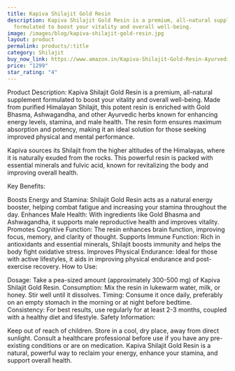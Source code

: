 ```yaml
---
title: Kapiva Shilajit Gold Resin
description: Kapiva Shilajit Gold Resin is a premium, all-natural supplement
  formulated to boost your vitality and overall well-being.
image: /images/blog/kapiva-shilajit-gold-resin.jpg
layout: product
permalink: products/:title
category: Shilajit
buy_now_link: https://www.amazon.in/Kapiva-Shilajit-Gold-Resin-Ayurvedic/dp/B0BL3TN1QC/ref=sr_1_1_sspa?crid=1YY2DLXEMCWUZ&tag=m0150-21
price: "1299"
star_rating: "4"
---
```

Product Description:
Kapiva Shilajit Gold Resin is a premium, all-natural supplement formulated to boost your vitality and overall well-being. Made from purified Himalayan Shilajit, this potent resin is enriched with Gold Bhasma, Ashwagandha, and other Ayurvedic herbs known for enhancing energy levels, stamina, and male health. The resin form ensures maximum absorption and potency, making it an ideal solution for those seeking improved physical and mental performance.

Kapiva sources its Shilajit from the higher altitudes of the Himalayas, where it is naturally exuded from the rocks. This powerful resin is packed with essential minerals and fulvic acid, known for revitalizing the body and improving overall health.

Key Benefits:

Boosts Energy and Stamina: Shilajit Gold Resin acts as a natural energy booster, helping combat fatigue and increasing your stamina throughout the day.
Enhances Male Health: With ingredients like Gold Bhasma and Ashwagandha, it supports male reproductive health and improves vitality.
Promotes Cognitive Function: The resin enhances brain function, improving focus, memory, and clarity of thought.
Supports Immune Function: Rich in antioxidants and essential minerals, Shilajit boosts immunity and helps the body fight oxidative stress.
Improves Physical Endurance: Ideal for those with active lifestyles, it aids in improving physical endurance and post-exercise recovery.
How to Use:

Dosage: Take a pea-sized amount (approximately 300-500 mg) of Kapiva Shilajit Gold Resin.
Consumption: Mix the resin in lukewarm water, milk, or honey. Stir well until it dissolves.
Timing: Consume it once daily, preferably on an empty stomach in the morning or at night before bedtime.
Consistency: For best results, use regularly for at least 2-3 months, coupled with a healthy diet and lifestyle.
Safety Information:

Keep out of reach of children.
Store in a cool, dry place, away from direct sunlight.
Consult a healthcare professional before use if you have any pre-existing conditions or are on medication.
Kapiva Shilajit Gold Resin is a natural, powerful way to reclaim your energy, enhance your stamina, and support overall health.
